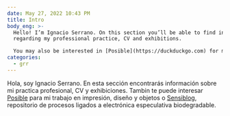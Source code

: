```yaml
---
date: May 27, 2022 10:43 PM
title: Intro
body_eng: >-
  Hello! I’m Ignacio Serrano. On this section you’ll be able to find information
  regarding my professional practice, CV and exhibitions. 

  You may also be interested in [Posible](https://duckduckgo.com) for my work on printing, design and objects or [Sensiblog](https://duckduckgo.com), a repository for speculative biodegradable electronics’s processes.
categories:
  - grr
---
```


Hola, soy Ignacio Serrano. En esta sección encontrarás información sobre mi practica profesional, CV y exhibiciones. 
Tambin te puede interesar [Posible](https://duckduckgo.com) para mi trabajo en impresión, diseño y objetos o [Sensiblog](https://duckduckgo.com), repositorio de procesos ligados a electrónica especulativa biodegradable.

